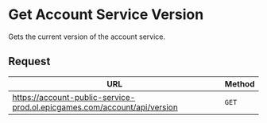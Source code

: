 # Get Account Service Version
Gets the current version of the account service.

## Request
| URL | Method |
| - | - |
| https://account-public-service-prod.ol.epicgames.com/account/api/version | `GET` |